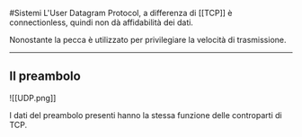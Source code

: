 #Sistemi 
L'User Datagram Protocol, a differenza di [[TCP]] è connectionless, quindi non dà affidabilità dei dati.

Nonostante la pecca è utilizzato per privilegiare la velocità di trasmissione.

---
## Il preambolo

![[UDP.png]]

I dati del preambolo presenti hanno la stessa funzione delle controparti di TCP.